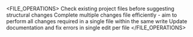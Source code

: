 <FILE_OPERATIONS>
  <RULE id="FO001">Check existing project files before suggesting structural changes</RULE>
  <RULE id="FO002">Complete multiple changes file efficiently - aim to perform all changes required in a single file within the same write</RULE>
  <RULE id="FO003">Update documentation and fix errors in single edit per file</RULE>
</FILE_OPERATIONS>
